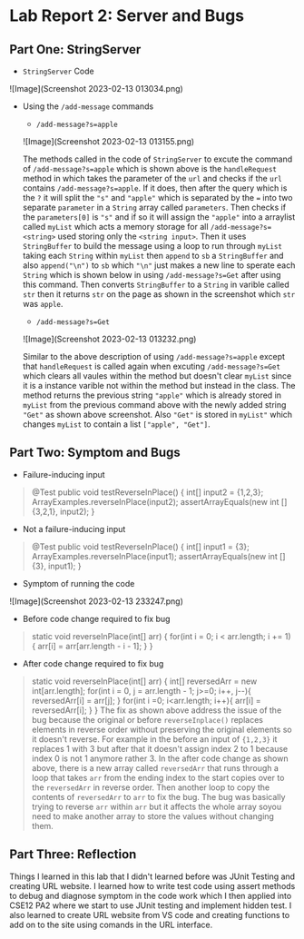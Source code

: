 # Lab Report 2: Server and Bugs

## Part One: StringServer

- ```StringServer``` Code 

![Image](Screenshot 2023-02-13 013034.png)

- Using the ```/add-message``` commands
  - ```/add-message?s=apple```
  
  ![Image](Screenshot 2023-02-13 013155.png)
  
  The methods called in the code of ```StringServer``` to excute the command of ```/add-message?s=apple``` which is shown above is the ```handleRequest``` method in which takes the parameter of the ```url``` and checks if the ```url``` contains ```/add-message?s=apple```. If it does, then after the query which is the ```?``` it will split the ```"s"``` and ```"apple"``` which is separated by the ```=``` into two separate ```parameter``` in a ```String``` array called ```parameters```.  Then checks if the ```parameters[0]``` is ```"s"``` and if so it will assign the ```"apple"``` into a arraylist called ```myList``` which acts a memory storage for all ```/add-message?s=<string>``` used storing only the ```<string input>```. Then it uses ```StringBuffer``` to build the message using a loop to run through ```myList``` taking each ```String``` within ```myList``` then ```append``` to ```sb``` a ```StringBuffer``` and also ```append("\n")``` to ```sb``` which ```"\n"``` just makes a new line to sperate each ```String``` which is shown below in using ```/add-message?s=Get``` after using this command. Then converts ```StringBuffer``` to a ```String``` in varible called ```str``` then it returns ```str``` on the page as shown in the screenshot which ```str``` was ```apple```.  
  
  - ```/add-message?s=Get```
  
  ![Image](Screenshot 2023-02-13 013232.png)
  
  Similar to the above description of using ```/add-message?s=apple``` except that ```handleRequest``` is called again when excuting ```/add-message?s=Get``` which clears all vaules within the method but doesn't clear ```myList``` since it is a instance varible not within the method but instead in the class. The method returns the previous string ```"apple"``` which is already stored in ```myList``` from the previous command above with the newly added string ```"Get"``` as shown above screenshot. Also ```"Get"``` is stored in ```myList"``` which changes ```myList``` to contain a list ```["apple", "Get"]```. 

## Part Two: Symptom and Bugs 

- Failure-inducing input
> @Test 
> public void testReverseInPlace() {
>   int[] input2 = {1,2,3};
>   ArrayExamples.reverseInPlace(input2);
>   assertArrayEquals(new int []{3,2,1}, input2);
> }

- Not a failure-inducing input 
> @Test 
> public void testReverseInPlace() {
>   int[] input1 = {3};
>   ArrayExamples.reverseInPlace(input1);
>   assertArrayEquals(new int []{3}, input1);
> }

- Symptom of running the code 

![Image](Screenshot 2023-02-13 233247.png)

- Before code change required to fix bug 
>  static void reverseInPlace(int[] arr) {
>   for(int i = 0; i < arr.length; i += 1) {
>     arr[i] = arr[arr.length - i - 1];
>   }
>  }

- After code change required to fix bug 
> static void reverseInPlace(int[] arr) {
>   int[] reversedArr = new int[arr.length];
>   for(int i = 0, j = arr.length - 1; j>=0; i++, j--){
>     reversedArr[i] = arr[j];
>   }
>   for(int i =0; i<arr.length; i++){
>     arr[i] = reversedArr[i];
>   }
> }
The fix as shown above address the issue of the bug because the original or before ```reverseInplace()``` replaces elements in reverse order without preserving the original elements so it doesn't reverse. For example in the before an input of ```{1,2,3}``` it replaces 1 with 3 but after that it doesn't assign index 2 to 1 because index 0 is not 1 anymore rather 3. In the after code change as shown above, there is a new array called ```reversedArr``` that runs through a loop that takes ```arr``` from the ending index to the start copies over to the ```reversedArr``` in reverse order. Then another loop to copy the contents of ```reversedArr``` to ```arr``` to fix the bug. The bug was basically trying to reverse ```arr``` within ```arr``` but it affects the whole array soyou need to make another array to store the values without changing them. 

## Part Three: Reflection
Things I learned in this lab that I didn't learned before was JUnit Testing and creating URL website. I learned how to write test code using assert methods to debug and diagnose symptom in the code work which I then applied into CSE12 PA2 where we start to use JUnit testing and implement hidden test. I also learned to create URL website from VS code and creating functions to add on to the site using comands in the URL interface. 


